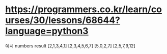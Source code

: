 
# https://programmers.co.kr/learn/courses/30/lessons/68644?language=python3

예시
numbers	    result
[2,1,3,4,1]	[2,3,4,5,6,7]
[5,0,2,7]	[2,5,7,9,12]
